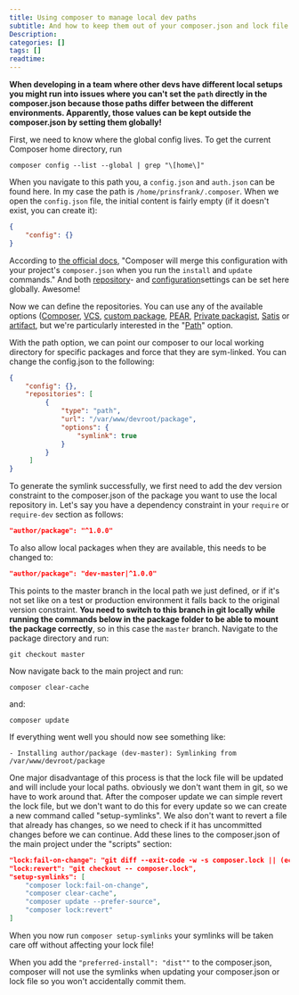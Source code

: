 ```yaml
---
title: Using composer to manage local dev paths
subtitle: And how to keep them out of your composer.json and lock file so your teammates won't be angry at you
Description:
categories: []
tags: []
readtime: 
---
```


**When developing in a team where other devs have different local setups you might run into issues where you can't set the ```path``` directly in the composer.json because those paths differ between the different environments. Apparently, those values can be kept outside the composer.json by setting them globally!**

First, we need to know where the global config lives. To get the current Composer home directory, run

```shell
composer config --list --global | grep "\[home\]"
```

When you navigate to this path you, a ```config.json``` and ```auth.json``` can be found here. In my case the path is ```/home/prinsfrank/.composer```. When we open the ```config.json``` file, the initial content is fairly empty (if it doesn't exist, you can create it):

```json
{
    "config": {}
}
```

According to [the official docs](https://getcomposer.org/doc/03-cli.md#composer-home-config-json), "Composer will merge this configuration with your project's ```composer.json``` when you run the ```install``` and ```update``` commands." And both [repository](https://getcomposer.org/doc/05-repositories.md)- and [configuration](https://getcomposer.org/doc/06-config.md)settings can be set here globally. Awesome!

Now we can define the repositories. You can use any of the available options ([Composer](https://getcomposer.org/doc/05-repositories.md#composer), [VCS](https://getcomposer.org/doc/05-repositories.md#vcs), [custom package](https://getcomposer.org/doc/05-repositories.md#package-2), [PEAR](https://getcomposer.org/doc/05-repositories.md#pear), [Private packagist](https://getcomposer.org/doc/05-repositories.md#private-packagist), [Satis](https://getcomposer.org/doc/05-repositories.md#satis) or [artifact](https://getcomposer.org/doc/05-repositories.md#artifact), but we're particularly interested in the "[Path](https://getcomposer.org/doc/05-repositories.md#path)" option. 

With the path option, we can point our composer to our local working directory for specific packages and force that they are sym-linked. You can change the config.json to the following: 

```json
{
    "config": {},
    "repositories": [
         {
             "type": "path",
             "url": "/var/www/devroot/package",
             "options": {
                 "symlink": true
             }
         }
     ]
}
```

To generate the symlink successfully, we first need to add the dev version constraint to the composer.json of the package you want to use the local repository in. Let's say you have a dependency constraint in your ```require``` or ```require-dev``` section as follows:

```json
"author/package": "^1.0.0"
```

To also allow local packages when they are available, this needs to be changed to:

```json
"author/package": "dev-master|^1.0.0"
```

This points to the master branch in the local path we just defined, or if it's not set like on a test or production environment it falls back to the original version constraint.
**You need to switch to this branch in git locally while running the commands below in the package folder to be able to mount the package correctly**, so in this case the ```master``` branch. Navigate to the package directory and run:

```shell
git checkout master
```

Now navigate back to the main project and run:

```shell
composer clear-cache
```

and:

```shell
composer update
```

If everything went well you should now see something like: 

```
- Installing author/package (dev-master): Symlinking from /var/www/devroot/package
```

One major disadvantage of this process is that the lock file will be updated and will include your local paths. obviously we don't want them in git, so we have to work around that. After the composer update we can simple revert the lock file, but we don't want to do this for every update so we can create a new command called "setup-symlinks". We also don't want to revert a file that already has changes, so we need to check if it has uncommitted changes before we can continue. Add these lines to the composer.json of the main project under the "scripts" section: 

```json
"lock:fail-on-change": "git diff --exit-code -w -s composer.lock || (echo 'Please make sure you dont have uncommitted changes to your composer lock file before you continue.' && false )",
"lock:revert": "git checkout -- composer.lock",
"setup-symlinks": [
    "composer lock:fail-on-change",
    "composer clear-cache",
    "composer update --prefer-source",
    "composer lock:revert"
]
```

When you now run ```composer setup-symlinks``` your symlinks will be taken care off without affecting your lock file!

When you add the ```"preferred-install": "dist""``` to the composer.json, composer will not use the symlinks when updating your composer.json or lock file so you won't accidentally commit them.